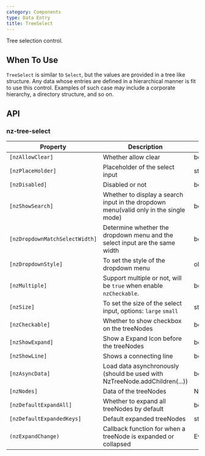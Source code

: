 ```yaml
---
category: Components
type: Data Entry
title: TreeSelect
---
```


Tree selection control.

## When To Use

`TreeSelect` is similar to `Select`, but the values are provided in a tree like structure.
Any data whose entries are defined in a hierarchical manner is fit to use this control. Examples of such case may include a corporate hierarchy, a directory structure, and so on.

## API

### nz-tree-select

| Property | Description | Type | Default |
| -------- | ----------- | ---- | ------- |
| `[nzAllowClear]` | Whether allow clear | boolean | false |
| `[nzPlaceHolder]` | Placeholder of the select input | string | - |
| `[nzDisabled]` | Disabled or not | boolean | false |
| `[nzShowSearch]` | Whether to display a search input in the dropdown menu(valid only in the single mode) | boolean | false |
| `[nzDropdownMatchSelectWidth]` | Determine whether the dropdown menu and the select input are the same width | boolean | true |
| `[nzDropdownStyle]` | To set the style of the dropdown menu | object | - |
| `[nzMultiple]` | Support multiple or not, will be `true` when enable `nzCheckable`. | boolean | false |
| `[nzSize]` | To set the size of the select input, options: `large` `small` | string | 'default' |
| `[nzCheckable]` | Whether to show checkbox on the treeNodes | boolean | false |
| `[nzShowExpand]` | Show a Expand Icon before the treeNodes | boolean | true |
| `[nzShowLine]` | Shows a connecting line | boolean | false |
| `[nzAsyncData]` | Load data asynchronously (should be used with NzTreeNode.addChildren(...)) | boolean | false |
| `[nzNodes]` | Data of the treeNodes | NzTreeNode\[] | \[] |
| `[nzDefaultExpandAll]` | Whether to expand all treeNodes by default | boolean | false |
| `[nzDefaultExpandedKeys]` | Default expanded treeNodes | string\[] | - |
| `(nzExpandChange)` | Callback function for when a treeNode is expanded or collapsed |EventEmitter<NzFormatEmitEvent\> | - |
